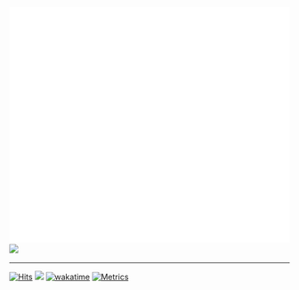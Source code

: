![Metrics](/github-metrics.svg)
[![](https://discord.c99.nl/widget/theme-3/213818453071495168.png)](https://discord.com/users/213818453071495168)

<hr />

[![Hits](https://hits.seeyoufarm.com/api/count/incr/badge.svg?url=https%3A%2F%2Fgithub.com%2Ftigefa4u&count_bg=%23F08763&title_bg=%23E95420&icon=ubuntu.svg&icon_color=%23E7E7E7&title=hits&edge_flat=false)](https://hits.seeyoufarm.com)
[![](https://dcbadge.vercel.app/api/server/Ya2pmcnTPF?style=social)](https://s.id/tigefa-cord)
[![wakatime](https://wakatime.com/badge/user/d91ac116-3b65-4011-a8b7-dde470611f04.svg)](https://wakatime.com/@tigefa)
[![Metrics](https://github.com/tigefa4u/tigefa4u/actions/workflows/metrics.yml/badge.svg)](https://github.com/tigefa4u/tigefa4u/actions/workflows/metrics.yml)
